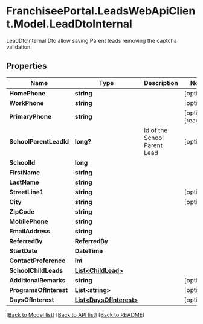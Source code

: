 # FranchiseePortal.LeadsWebApiClient.Model.LeadDtoInternal
LeadDtoInternal Dto allow saving Parent leads removing the captcha validation.

## Properties

Name | Type | Description | Notes
------------ | ------------- | ------------- | -------------
**HomePhone** | **string** |  | [optional] 
**WorkPhone** | **string** |  | [optional] 
**PrimaryPhone** | **string** |  | [optional] [readonly] 
**SchoolParentLeadId** | **long?** | Id of the School Parent Lead | [optional] 
**SchoolId** | **long** |  | 
**FirstName** | **string** |  | 
**LastName** | **string** |  | 
**StreetLine1** | **string** |  | [optional] 
**City** | **string** |  | [optional] 
**ZipCode** | **string** |  | 
**MobilePhone** | **string** |  | 
**EmailAddress** | **string** |  | 
**ReferredBy** | **ReferredBy** |  | 
**StartDate** | **DateTime** |  | 
**ContactPreference** | **int** |  | 
**SchoolChildLeads** | [**List&lt;ChildLead&gt;**](ChildLead.md) |  | 
**AdditionalRemarks** | **string** |  | [optional] 
**ProgramsOfInterest** | **List&lt;string&gt;** |  | [optional] 
**DaysOfInterest** | [**List&lt;DaysOfInterest&gt;**](DaysOfInterest.md) |  | [optional] 

[[Back to Model list]](../README.md#documentation-for-models) [[Back to API list]](../README.md#documentation-for-api-endpoints) [[Back to README]](../README.md)

